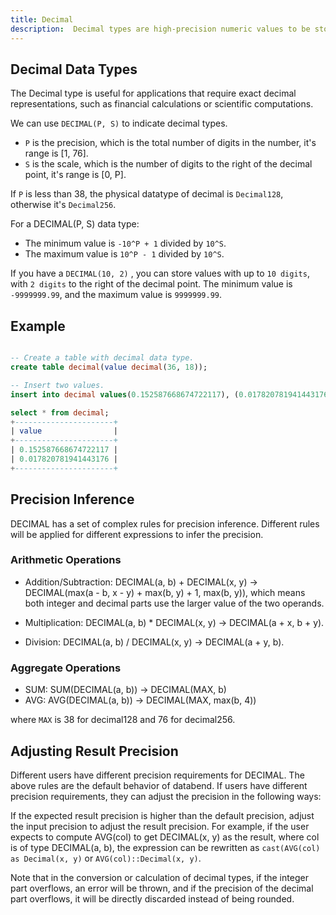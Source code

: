 ```yaml
---
title: Decimal
description:  Decimal types are high-precision numeric values to be stored and manipulated.
---
```


## Decimal Data Types

The Decimal type is useful for applications that require exact decimal representations, such as financial calculations or scientific computations.

We can use `DECIMAL(P, S)` to indicate decimal types. 

- `P` is the precision, which is the total number of digits in the number, it's range is [1, 76].
- `S` is the scale, which is the number of digits to the right of the decimal point, it's range is [0, P].

If `P` is less than 38, the physical datatype of decimal is `Decimal128`, otherwise it's `Decimal256`.

For a DECIMAL(P, S) data type:
* The minimum value is `-10^P + 1` divided by `10^S`.
* The maximum value is `10^P - 1` divided by `10^S`.
 
If you have a `DECIMAL(10, 2)` , you can store values with up to `10 digits`, with `2 digits` to the right of the decimal point. The minimum value is `-9999999.99`, and the maximum value is `9999999.99`.

## Example

```sql

-- Create a table with decimal data type.
create table decimal(value decimal(36, 18));

-- Insert two values.
insert into decimal values(0.152587668674722117), (0.017820781941443176);

select * from decimal;
+----------------------+
| value                |
+----------------------+
| 0.152587668674722117 |
| 0.017820781941443176 |
+----------------------+
```

## Precision Inference

DECIMAL has a set of complex rules for precision inference. Different rules will be applied for different expressions to infer the precision.

### Arithmetic Operations

- Addition/Subtraction: DECIMAL(a, b) + DECIMAL(x, y) -> DECIMAL(max(a - b, x - y) + max(b, y) + 1, max(b, y)), which means both integer and decimal parts use the larger value of the two operands.

- Multiplication: DECIMAL(a, b) * DECIMAL(x, y) -> DECIMAL(a + x, b + y).

- Division: DECIMAL(a, b) / DECIMAL(x, y) -> DECIMAL(a + y, b).

### Aggregate Operations

- SUM: SUM(DECIMAL(a, b)) -> DECIMAL(MAX, b)
- AVG: AVG(DECIMAL(a, b)) -> DECIMAL(MAX, max(b, 4))

where `MAX` is 38 for decimal128 and 76 for decimal256.

## Adjusting Result Precision

Different users have different precision requirements for DECIMAL. The above rules are the default behavior of databend. If users have different precision requirements, they can adjust the precision in the following ways:

If the expected result precision is higher than the default precision, adjust the input precision to adjust the result precision. For example, if the user expects to compute AVG(col) to get DECIMAL(x, y) as the result, where col is of type DECIMAL(a, b), the expression can be rewritten as `cast(AVG(col) as Decimal(x, y)` or `AVG(col)::Decimal(x, y)`.

Note that in the conversion or calculation of decimal types, if the integer part overflows, an error will be thrown, and if the precision of the decimal part overflows, it will be directly discarded instead of being rounded.
